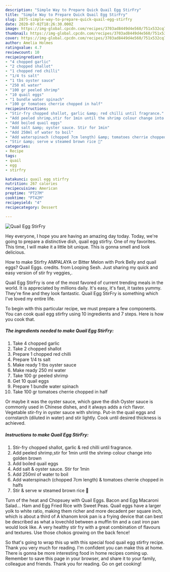 ```yaml
---
description: "Simple Way to Prepare Quick Quail Egg StirFry"
title: "Simple Way to Prepare Quick Quail Egg StirFry"
slug: 2875-simple-way-to-prepare-quick-quail-egg-stirfry
date: 2020-07-02T18:26:30.000Z
image: https://img-global.cpcdn.com/recipes/3703ad8449d4e560/751x532cq70/quail-egg-stirfry-recipe-main-photo.jpg
thumbnail: https://img-global.cpcdn.com/recipes/3703ad8449d4e560/751x532cq70/quail-egg-stirfry-recipe-main-photo.jpg
cover: https://img-global.cpcdn.com/recipes/3703ad8449d4e560/751x532cq70/quail-egg-stirfry-recipe-main-photo.jpg
author: Amelia Holmes
ratingvalue: 4.7
reviewcount: 10
recipeingredient:
- "4 chopped garlic"
- "2 chopped shallot"
- "1 chopped red chilli"
- "1/4 ts salt"
- "1 tbs oyster sauce"
- "250 ml water"
- "100 gr peeled shrimp"
- "10 quail eggs"
- "1 bundle water spinach"
- "100 gr tomatoes cherrie chopped in half"
recipeinstructions:
- "Stir-fry chopped shallot, garlic &amp; red chilli until fragrance."
- "Add peeled shrimp,stir for 1min until the shrimp colour change into golden brown"
- "Add boiled quail eggs"
- "Add salt &amp; oyster sauce. Stir for 1min"
- "Add 250ml of water to boil"
- "Add waterspinach (chopped 7cm length) &amp; tomatoes cherrie chopped in halfs"
- "Stir &amp; serve w steamed brown rice 🙂"
categories:
- Recipe
tags:
- quail
- egg
- stirfry

katakunci: quail egg stirfry 
nutrition: 267 calories
recipecuisine: American
preptime: "PT27M"
cooktime: "PT42M"
recipeyield: "4"
recipecategory: Dessert

---
```



![Quail Egg StirFry](https://img-global.cpcdn.com/recipes/3703ad8449d4e560/751x532cq70/quail-egg-stirfry-recipe-main-photo.jpg)

Hey everyone, I hope you are having an amazing day today. Today, we're going to prepare a distinctive dish, quail egg stirfry. One of my favorites. This time, I will make it a little bit unique. This is gonna smell and look delicious.

How to make Stirfry AMPALAYA or Bitter Melon with Pork Belly and quail eggs? Quail Eggs. credits. from Looping Sesh. Just sharing my quick and easy version of stir fry veggies,.

Quail Egg StirFry is one of the most favored of current trending meals in the world. It is appreciated by millions daily. It's easy, it's fast, it tastes yummy. They're fine and they look fantastic. Quail Egg StirFry is something which I've loved my entire life.


To begin with this particular recipe, we must prepare a few components. You can cook quail egg stirfry using 10 ingredients and 7 steps. Here is how you cook that.

<!--inarticleads1-->

##### The ingredients needed to make Quail Egg StirFry:

1. Take 4 chopped garlic
1. Take 2 chopped shallot
1. Prepare 1 chopped red chilli
1. Prepare 1/4 ts salt
1. Make ready 1 tbs oyster sauce
1. Make ready 250 ml water
1. Take 100 gr peeled shrimp
1. Get 10 quail eggs
1. Prepare 1 bundle water spinach
1. Take 100 gr tomatoes cherrie chopped in half


Or maybe it was the oyster sauce, which gave the dish Oyster sauce is commonly used in Chinese dishes, and it always adds a rich flavor. Vegetable stir-fry in oyster sauce with shrimp. Put-in the quail eggs and cornstarch (diluted in water) and stir lightly. Cook until desired thickness is achieved. 

<!--inarticleads2-->

##### Instructions to make Quail Egg StirFry:

1. Stir-fry chopped shallot, garlic &amp; red chilli until fragrance.
1. Add peeled shrimp,stir for 1min until the shrimp colour change into golden brown
1. Add boiled quail eggs
1. Add salt &amp; oyster sauce. Stir for 1min
1. Add 250ml of water to boil
1. Add waterspinach (chopped 7cm length) &amp; tomatoes cherrie chopped in halfs
1. Stir &amp; serve w steamed brown rice 🙂


Turn of the heat and Chopsuey with Quail Eggs. Bacon and Egg Macaroni Salad… Ham and Egg Fried Rice with Sweet Peas. Quail eggs have a larger yolk to white ratio, making them richer and more decadent per square inch, which is about a third of A khanom krok pan is a frying device that can best be described as what a lovechild between a muffin tin and a cast iron pan would look like. A very healthy stir fry with a great combination of flavours and textures. Use those chokos growing on the back fence! 

So that's going to wrap this up with this special food quail egg stirfry recipe. Thank you very much for reading. I'm confident you can make this at home. There is gonna be more interesting food in home recipes coming up. Remember to save this page in your browser, and share it to your family, colleague and friends. Thank you for reading. Go on get cooking!
